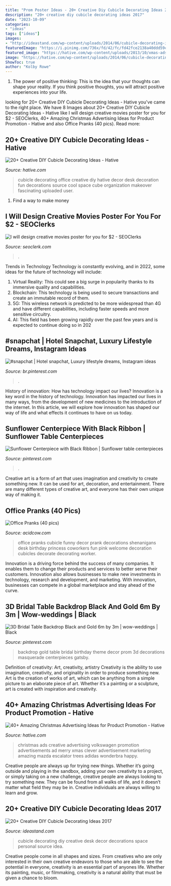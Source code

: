 ```yaml
---
title: "Prom Poster Ideas - 20+ Creative Diy Cubicle Decorating Ideas 2017"
description: "20+ creative diy cubicle decorating ideas 2017"
date: "2023-10-09"
categories:
- "ideas"
tags: ["ideas"]
images:
- "http://ideastand.com/wp-content/uploads/2014/06/cubicle-decorating-ideas/4-cubicle-decorating-ideas.jpg"
featuredImage: "https://i.pinimg.com/736x/fd/42/fc/fd42fce2138a40ddd59cc826ca91f1d0.jpg"
featured_image: "https://hative.com/wp-content/uploads/2013/10/xmas-ads/volkswagen-christmas-ads-13.jpg"
image: "https://hative.com/wp-content/uploads/2014/06/cubicle-decorating-ideas/22-office-cubicle-decorating-ideas.jpg"
ShowToc: true
author: "Kolby Rowe"
---
```



1. The power of positive thinking: This is the idea that your thoughts can shape your reality. If you think positive thoughts, you will attract positive experiences into your life.

	

		
looking for 20+ Creative DIY Cubicle Decorating Ideas - Hative you've came to the right place. We have 8 Images about 20+ Creative DIY Cubicle Decorating Ideas - Hative like I will design creative movies poster for you for $2 - SEOClerks, 40+ Amazing Christmas Advertising Ideas for Product Promotion - Hative and also Office Pranks (40 pics). Read more:
		
    
## 20+ Creative DIY Cubicle Decorating Ideas - Hative

<img loading=lazy src="https://hative.com/wp-content/uploads/2014/06/cubicle-decorating-ideas/22-office-cubicle-decorating-ideas.jpg" onerror="this.onerror=null;this.src='https://tse1.mm.bing.net/th?id=OIP.zfJwYZoAghqS0HreZ5j_fwHaFj&amp;pid=15.1';" alt="20+ Creative DIY Cubicle Decorating Ideas - Hative">

_Source: hative.com_

>cubicle decorating office creative diy hative decor desk decoration fun decorations source cool space cube organization makeover fascinating uploaded user. 

	

1. Find a way to make money 

    
## I Will Design Creative Movies Poster For You For $2 - SEOClerks

<img loading=lazy src="https://www.seoclerk.com/pics/000/957/898/510d23424f9c8cd7c77002e21eff747a.jpg" onerror="this.onerror=null;this.src='https://tse3.mm.bing.net/th?id=OIP.UQ0jQk-cjNfHcALiHv90egHaKe&amp;pid=15.1';" alt="I will design creative movies poster for you for $2 - SEOClerks">

_Source: seoclerk.com_

>. 

	

Trends in Technology
Technology is constantly evolving, and in 2022, some ideas for the future of technology will include: 
1. Virtual Reality: This could see a big surge in popularity thanks to its immersive quality and capabilities. 
2. Blockchain: This technology is being used to secure transactions and create an immutable record of them. 
3. 5G: This wireless network is predicted to be more widespread than 4G and have different capabilities, including faster speeds and more sensitive circuitry. 
4. AI: This field has been growing rapidly over the past few years and is expected to continue doing so in 202
    
## #snapchat | Hotel Snapchat, Luxury Lifestyle Dreams, Instagram Ideas

<img loading=lazy src="https://i.pinimg.com/736x/fd/42/fc/fd42fce2138a40ddd59cc826ca91f1d0.jpg" onerror="this.onerror=null;this.src='https://tse2.mm.bing.net/th?id=OIP.aN7aSxKuTbLdppScKVmtdQHaOk&amp;pid=15.1';" alt="#snapchat | Hotel snapchat, Luxury lifestyle dreams, Instagram ideas">

_Source: br.pinterest.com_

>. 

	

History of innovation: How has technology impact our lives?
Innovation is a key word in the history of technology. Innovation has impacted our lives in many ways, from the development of new medicines to the introduction of the internet. In this article, we will explore how innovation has shaped our way of life and what effects it continues to have on us today.

    
## Sunflower Centerpiece With Black Ribbon | Sunflower Table Centerpieces

<img loading=lazy src="https://i.pinimg.com/736x/1e/18/39/1e1839a50275ab031010bd6a45a071e7.jpg" onerror="this.onerror=null;this.src='https://tse4.mm.bing.net/th?id=OIP.lzX_ATQym8XWkiNmXniLsQHaLH&amp;pid=15.1';" alt="Sunflower Centerpiece with Black Ribbon | Sunflower table centerpieces">

_Source: pinterest.com_

>. 

	

Creative art is a form of art that uses imagination and creativity to create something new. It can be used for art, decoration, and entertainment. There are many different types of creative art, and everyone has their own unique way of making it.

    
## Office Pranks (40 Pics)

<img loading=lazy src="https://cdn.acidcow.com/pics/20130809/the_best_practical_jokes_ever_played_on_office_37.jpg" onerror="this.onerror=null;this.src='https://tse3.mm.bing.net/th?id=OIP.4VMADKUjgfYAwQUjc1smBAHaFo&amp;pid=15.1';" alt="Office Pranks (40 pics)">

_Source: acidcow.com_

>office pranks cubicle funny decor prank decorations shenanigans desk birthday princess coworkers fun pink welcome decoration cubicles decorate decorating worker. 

	

Innovation is a driving force behind the success of many companies. It enables them to change their products and services to better serve their customers. Innovation also allows businesses to make new investments in technology, research and development, and marketing. With innovation, businesses can compete in a global marketplace and stay ahead of the curve.

    
## 3D Bridal Table Backdrop Black And Gold 6m By 3m | Wow-weddings | Black

<img loading=lazy src="https://i.pinimg.com/736x/00/68/2d/00682da5e3d86f6cf4d134b1988c55c4.jpg" onerror="this.onerror=null;this.src='https://tse3.mm.bing.net/th?id=OIP.hy0PRSWXNItP-Q67nlo4ngHaJ3&amp;pid=15.1';" alt="3D Bridal Table Backdrop Black and Gold 6m by 3m | wow-weddings | Black">

_Source: pinterest.com_

>backdrop gold table bridal birthday theme decor prom 3d decorations masquerade centerpieces gatsby. 

	

Definition of creativity: Art, creativity, artistry
Creativity is the ability to use imagination, creativity, and originality in order to produce something new. Art is the creation of works of art, which can be anything from a simple picture to an elaborate piece of art. Whether it’s a painting or a sculpture, art is created with inspiration and creativity.

    
## 40+ Amazing Christmas Advertising Ideas For Product Promotion - Hative

<img loading=lazy src="https://hative.com/wp-content/uploads/2013/10/xmas-ads/volkswagen-christmas-ads-13.jpg" onerror="this.onerror=null;this.src='https://tse3.mm.bing.net/th?id=OIP.9u22e8ZPbG8v5y6oM_I9wwHaKn&amp;pid=15.1';" alt="40+ Amazing Christmas Advertising Ideas for Product Promotion - Hative">

_Source: hative.com_

>christmas ads creative advertising volkswagen promotion advertisements ad merry xmas clever advertisement marketing amazing mazda escalator trees adidas wonderbra happy. 

	

Creative people are always up for trying new things. Whether it’s going outside and playing in the sandbox, adding your own creativity to a project, or simply taking on a new challenge, creative people are always looking to try something new. They can be found from all walks of life, and it doesn’t matter what field they may be in. Creative individuals are always willing to learn and grow.

    
## 20+ Creative DIY Cubicle Decorating Ideas 2017

<img loading=lazy src="http://ideastand.com/wp-content/uploads/2014/06/cubicle-decorating-ideas/4-cubicle-decorating-ideas.jpg" onerror="this.onerror=null;this.src='https://tse2.mm.bing.net/th?id=OIP.VHOx8lixeW7JpfU3SP7vlgHaJ4&amp;pid=15.1';" alt="20+ Creative DIY Cubicle Decorating Ideas 2017">

_Source: ideastand.com_

>cubicle decorating diy creative desk decor decorations space personal source idea. 

	

Creative people come in all shapes and sizes. From creatives who are only interested in their own creative endeavors to those who are able to see the potential in everyone, creativity is an essential part of anyones life. Whether its painting, music, or filmmaking, creativity is a natural ability that must be given a chance to bloom.

